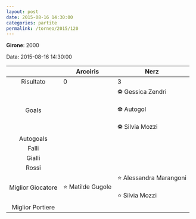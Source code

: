 ```yaml
---
layout: post
date: 2015-08-16 14:30:00
categories: partite
permalink: /torneo/2015/120
---
```

**Girone**: 2000

Data: 2015-08-16 14:30:00

| | Arcoiris | Nerz |
|:-----:|-----|-----|
Risultato|0|3
Goals||⚽ Gessica Zendri<br/><br/>⚽   Autogol<br/><br/>⚽ Silvia Mozzi<br/>
Autogoals||
Falli||
Gialli||
Rossi||
Miglior Giocatore|⭐ Matilde Gugole<br/>|⭐ Alessandra Marangoni<br/><br/>⭐ Silvia Mozzi<br/>
Miglior Portiere||
